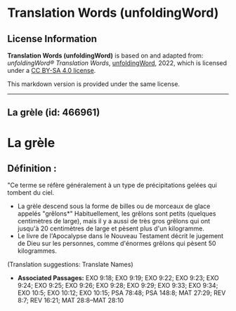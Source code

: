 # Translation Words (unfoldingWord)

## License Information

**Translation Words (unfoldingWord)** is based on and adapted from: _unfoldingWord® Translation Words_, [unfoldingWord](https://unfoldingword.org/utw), 2022, which is licensed under a [CC BY-SA 4.0 license](https://creativecommons.org/licenses/by-sa/4.0/legalcode.en).

This markdown version is provided under the same license.



--------------------------------

## La grèle (id: 466961)

La grèle
========

Définition :
------------

"Ce terme se réfère généralement à un type de précipitations gelées qui tombent du ciel.

* La grèle descend sous la forme de billes ou de morceaux de glace appelés "grêlons\*" Habituellement, les grêlons sont petits (quelques centimètres de large), mais il y a aussi de très gros grêlons qui ont jusqu'à 20 centimètres de large et pèsent plus d'un kilogramme.
* Le livre de l'Apocalypse dans le Nouveau Testament décrit le jugement de Dieu sur les personnes, comme d'énormes grêlons qui pèsent 50 kilogrammes.

(Translation suggestions: Translate Names)

* **Associated Passages:** EXO 9:18; EXO 9:19; EXO 9:22; EXO 9:23; EXO 9:24; EXO 9:25; EXO 9:26; EXO 9:28; EXO 9:29; EXO 9:33; EXO 9:34; EXO 10:5; EXO 10:12; EXO 10:15; PSA 78:48; PSA 148:8; MAT 27:29; REV 8:7; REV 16:21; MAT 28:8–MAT 28:10

